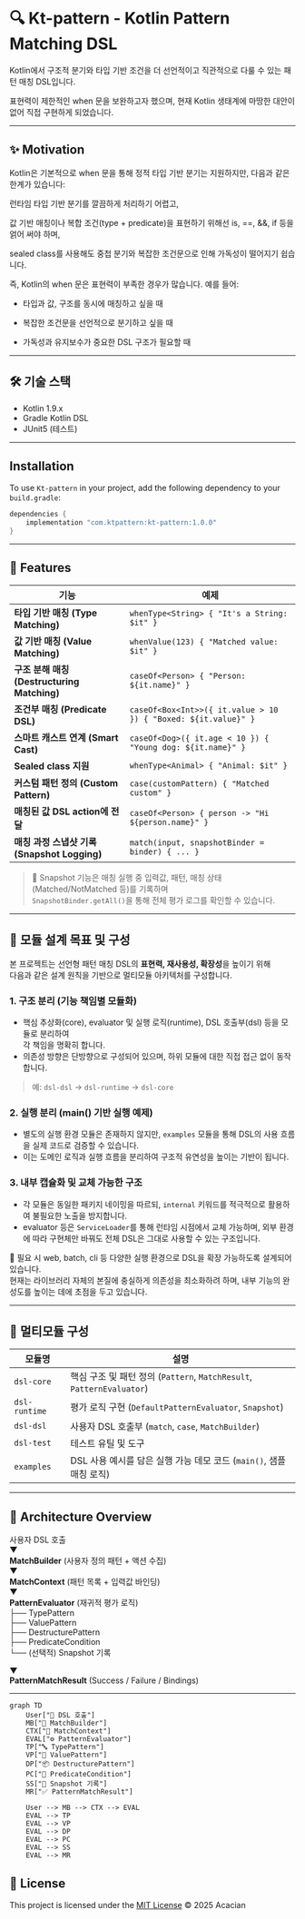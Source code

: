# 🔍 Kt-pattern - Kotlin Pattern Matching DSL

Kotlin에서 구조적 분기와 타입 기반 조건을 더 선언적이고 직관적으로 다룰 수 있는 패턴 매칭 DSL입니다.

표현력이 제한적인 when 문을 보완하고자 했으며, 현재 Kotlin 생태계에 마땅한 대안이 없어 직접 구현하게 되었습니다.

---

## ✨ Motivation

Kotlin은 기본적으로 when 문을 통해 정적 타입 기반 분기는 지원하지만, 다음과 같은 한계가 있습니다:

런타임 타입 기반 분기를 깔끔하게 처리하기 어렵고,

값 기반 매칭이나 복합 조건(type + predicate)을 표현하기 위해선 is, ==, &&, if 등을 얽어 써야 하며,

sealed class를 사용해도 중첩 분기와 복잡한 조건문으로 인해 가독성이 떨어지기 쉽습니다.

즉, Kotlin의 when 문은 표현력이 부족한 경우가 많습니다.
예를 들어:

- 타입과 값, 구조를 동시에 매칭하고 싶을 때

- 복잡한 조건문을 선언적으로 분기하고 싶을 때

- 가독성과 유지보수가 중요한 DSL 구조가 필요할 때

---

## 🛠 기술 스택

- Kotlin 1.9.x
- Gradle Kotlin DSL
- JUnit5 (테스트)

---

## Installation

To use `Kt-pattern` in your project, add the following dependency to your `build.gradle`:

```gradle
dependencies {
    implementation "com.ktpattern:kt-pattern:1.0.0"
}
```

---

## 🚀 Features
| 기능 | 예제 |
|------|------|
| **타입 기반 매칭 (Type Matching)** | `whenType<String> { "It's a String: $it" }` |
| **값 기반 매칭 (Value Matching)** | `whenValue(123) { "Matched value: $it" }` |
| **구조 분해 매칭 (Destructuring Matching)** | `caseOf<Person> { "Person: ${it.name}" }` |
| **조건부 매칭 (Predicate DSL)** | `caseOf<Box<Int>>({ it.value > 10 }) { "Boxed: ${it.value}" }` |
| **스마트 캐스트 연계 (Smart Cast)** | `caseOf<Dog>({ it.age < 10 }) { "Young dog: ${it.name}" }` |
| **Sealed class 지원** | `whenType<Animal> { "Animal: $it" }` |
| **커스텀 패턴 정의 (Custom Pattern)** | `case(customPattern) { "Matched custom" }` |
| **매칭된 값 DSL action에 전달** | `caseOf<Person> { person -> "Hi ${person.name}" }` |
| **매칭 과정 스냅샷 기록 (Snapshot Logging)** | `match(input, snapshotBinder = binder) { ... }` |

> 📌 Snapshot 기능은 매칭 실행 중 입력값, 패턴, 매칭 상태(Matched/NotMatched 등)를 기록하며  
> `SnapshotBinder.getAll()`을 통해 전체 평가 로그를 확인할 수 있습니다.

---

## 🧠 모듈 설계 목표 및 구성

본 프로젝트는 선언형 패턴 매칭 DSL의 **표현력, 재사용성, 확장성**을 높이기 위해  
다음과 같은 설계 원칙을 기반으로 멀티모듈 아키텍처를 구성합니다.

### 1. 구조 분리 (기능 책임별 모듈화)

- 핵심 추상화(core), evaluator 및 실행 로직(runtime), DSL 호출부(dsl) 등을 모듈로 분리하여  
  각 책임을 명확히 합니다.
- 의존성 방향은 단방향으로 구성되어 있으며, 하위 모듈에 대한 직접 접근 없이 동작합니다.

> 예: `dsl-dsl` → `dsl-runtime` → `dsl-core`

### 2. 실행 분리 (main() 기반 실행 예제)

- 별도의 실행 환경 모듈은 존재하지 않지만, `examples` 모듈을 통해 DSL의 사용 흐름을 실제 코드로 검증할 수 있습니다.
- 이는 도메인 로직과 실행 흐름을 분리하여 구조적 유연성을 높이는 기반이 됩니다.

### 3. 내부 캡슐화 및 교체 가능한 구조

- 각 모듈은 동일한 패키지 네이밍을 따르되, `internal` 키워드를 적극적으로 활용하여 불필요한 노출을 방지합니다.
- evaluator 등은 `ServiceLoader`를 통해 런타임 시점에서 교체 가능하며, 외부 환경에 따라 구현체만 바꿔도 전체 DSL은 그대로 사용할 수 있는 구조입니다.

📌 필요 시 web, batch, cli 등 다양한 실행 환경으로 DSL을 확장 가능하도록 설계되어 있습니다.  
현재는 라이브러리 자체의 본질에 충실하게 의존성을 최소화하려 하며, 내부 기능의 완성도를 높이는 데에 초점을 두고 있습니다.

---

## 🧩 멀티모듈 구성

| 모듈명        | 설명                                                           |
| ------------- |--------------------------------------------------------------|
| `dsl-core`    | 핵심 구조 및 패턴 정의 (`Pattern`, `MatchResult`, `PatternEvaluator`) |
| `dsl-runtime` | 평가 로직 구현 (`DefaultPatternEvaluator`, `Snapshot`)             |
| `dsl-dsl`     | 사용자 DSL 호출부 (`match`, `case`, `MatchBuilder`)                |
| `dsl-test`    | 테스트 유틸 및 도구                                                  |
| `examples`    | DSL 사용 예시를 담은 실행 가능 데모 코드 (`main()`, 샘플 매칭 로직)               |

---

## 🧱 Architecture Overview

사용자 DSL 호출  
▼  
**MatchBuilder** (사용자 정의 패턴 + 액션 수집)  
▼  
**MatchContext** (패턴 목록 + 입력값 바인딩)  
▼  
**PatternEvaluator** (재귀적 평가 로직)  
├── TypePattern  
├── ValuePattern  
├── DestructurePattern  
├── PredicateCondition  
└── (선택적) Snapshot 기록

▼  
**PatternMatchResult** (Success / Failure / Bindings)

---

```mermaid
graph TD
    User["👤 DSL 호출"]
    MB["🧱 MatchBuilder"]
    CTX["🌿 MatchContext"]
    EVAL["⚙️ PatternEvaluator"]
    TP["🔤 TypePattern"]
    VP["🔢 ValuePattern"]
    DP["📦 DestructurePattern"]
    PC["📃 PredicateCondition"]
    SS["🧾 Snapshot 기록"]
    MR["✅ PatternMatchResult"]

    User --> MB --> CTX --> EVAL
    EVAL --> TP
    EVAL --> VP
    EVAL --> DP
    EVAL --> PC
    EVAL --> SS
    EVAL --> MR

```
## 📝 License


This project is licensed under the [MIT License](./LICENSE) © 2025 Acacian